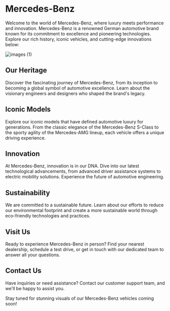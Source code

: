 
# Mercedes-Benz

Welcome to the world of Mercedes-Benz, where luxury meets performance and innovation. Mercedes-Benz is a renowned German automotive brand known for its commitment to excellence and pioneering technologies. Explore our rich history, iconic vehicles, and cutting-edge innovations below:

![images (1)](https://github.com/Lholi7/Website/assets/142983465/d6ead2be-d67a-40fe-931c-a3a0dde69e8f)

## Our Heritage

Discover the fascinating journey of Mercedes-Benz, from its inception to becoming a global symbol of automotive excellence. Learn about the visionary engineers and designers who shaped the brand's legacy.

## Iconic Models

Explore our iconic models that have defined automotive luxury for generations. From the classic elegance of the Mercedes-Benz S-Class to the sporty agility of the Mercedes-AMG lineup, each vehicle offers a unique driving experience.

## Innovation

At Mercedes-Benz, innovation is in our DNA. Dive into our latest technological advancements, from advanced driver assistance systems to electric mobility solutions. Experience the future of automotive engineering.

## Sustainability

We are committed to a sustainable future. Learn about our efforts to reduce our environmental footprint and create a more sustainable world through eco-friendly technologies and practices.

## Visit Us

Ready to experience Mercedes-Benz in person? Find your nearest dealership, schedule a test drive, or get in touch with our dedicated team to answer all your questions.

## Contact Us

Have inquiries or need assistance? Contact our customer support team, and we'll be happy to assist you.

Stay tuned for stunning visuals of our Mercedes-Benz vehicles coming soon!


